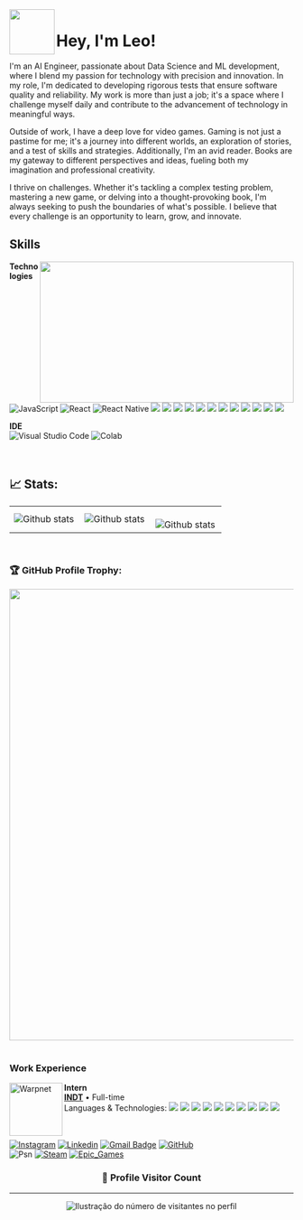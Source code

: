 <img width="80" align='left' height="80" src="https://i.pinimg.com/originals/c0/48/b1/c048b1c59cc566f93f1eaeb66347eb55.gif?fit=1281%2C716&ssl=1"/>

# Hey, I'm Leo! 
<p>I'm an AI Engineer, passionate about Data Science and ML development, where I blend my passion for technology with precision and innovation. In my role, I'm dedicated to developing rigorous tests that ensure software quality and reliability. My work is more than just a job; it's a space where I challenge myself daily and contribute to the advancement of technology in meaningful ways.<p/>
<p>Outside of work, I have a deep love for video games. Gaming is not just a pastime for me; it's a journey into different worlds, an exploration of stories, and a test of skills and strategies. Additionally, I'm an avid reader. Books are my gateway to different perspectives and ideas, fueling both my imagination and professional creativity.<p/>
<p>I thrive on challenges. Whether it's tackling a complex testing problem, mastering a new game, or delving into a thought-provoking book, I'm always seeking to push the boundaries of what's possible. I believe that every challenge is an opportunity to learn, grow, and innovate.<p/>
  
## Skills 
<img align="right" width="450" height="250" src="https://i2.wp.com/allhtaccess.info/wp-content/uploads/2018/03/programming.gif?fit=1281%2C716&ssl=1" />

**Technologies**<br/>
![JavaScript](https://img.shields.io/badge/JavaScript-F7DF1E?logo=javascript&logoColor=black)
![React](https://img.shields.io/badge/React-20232A?logo=react&logoColor=61DAFB)
![React Native](https://img.shields.io/badge/React_Native-20232A?&logo=react&logoColor=61DAFB)
<img src='https://img.shields.io/badge/CSS3-1572B6?logo=css3&logoColor=white'/> <img src="https://img.shields.io/badge/HTML5-E34F26?logo=html5&logoColor=white"/> <img src="https://img.shields.io/badge/Python-3776AB?&logo=python&logoColor=white"/> <img src="https://img.shields.io/badge/Pandas-2C2D72?&logo=pandas&logoColor=white"> <img src="https://img.shields.io/badge/Numpy-777BB4?&logo=numpy&logoColor=white"/> <img src="https://img.shields.io/badge/SciPy-654FF0?&logo=SciPy&logoColor=white"/> <img src="https://img.shields.io/badge/PyTorch-EE4C2C?&logo=pytorch&logoColor=white"/> <img src="https://img.shields.io/badge/TensorFlow-FF6F00?&logo=tensorflow&logoColor=white"/> <img src="https://img.shields.io/badge/conda-342B029.svg?&logo=anaconda&logoColor=white"/> <img src="https://img.shields.io/badge/Jupyter-F37626.svg?&logo=Jupyter&logoColor=white"/> <img src="https://img.shields.io/badge/OpenCV-27338e?&logo=OpenCV&logoColor=white"/> <img src="https://img.shields.io/badge/scikit_learn-F7931E?&logo=scikit-learn&logoColor=white"/>

**IDE**<br/>
![Visual Studio Code](https://img.shields.io/badge/-Visual%20Studio%20Code-333333?style=flat&logo=visual-studio-code&logoColor=007ACC)
![Colab](https://img.shields.io/badge/Colab-F9AB00?&logo=googlecolab&color=525252)
<br/>
<br/>
<br/>

## 📈 Stats:
<table>
  <tr>
    <td>
      <img
        align="left"
        src="https://github-readme-stats.vercel.app/api?username=leomds&theme=radical&hide_border=false&include_all_commits=true&count_private=true"
        alt="Github stats"
      />
    </td>
    <td>
      <img
        align="left"
        src="https://github-readme-stats.vercel.app/api/top-langs/?username=leomds&theme=radical&hide_border=false&include_all_commits=true&count_private=true&layout=compact"
        alt="Github stats"
      />
    </td>
    <td>
      <br />
      <img
        align="left"
        src="https://github-readme-streak-stats.herokuapp.com/?user=leomds&theme=radical&hide_border=false"
        alt="Github stats"
      />
    </td>
  </tr>
</table>
<br />

### 🏆 GitHub Profile Trophy:

<p align="center">
  <a
    href="https://github.com/ryo-ma/github-profile-trophy"
    title="repositório de troféus"
  >
    <img
      width="800"
      src="https://github-profile-trophy.vercel.app/?username=leomds&theme=radical&column=8&no-frame=true&no-bg=true"
    />
  </a>
</p>

#

### Work Experience
[<img align="left" height="94px" width="94px" alt="Warpnet" src="https://miro.medium.com/v2/resize:fit:2400/1*WaYbnlkjRjLQBgRf9Ml5uA.png"/>](https://www.indt.org.br/)

**Intern** \
[**INDT**](https://www.indt.org.br/) • Full-time \
Languages & Technologies: <img src="https://img.shields.io/badge/Python-3776AB?&logo=python&logoColor=white"/> <img src="https://img.shields.io/badge/Pandas-2C2D72?&logo=pandas&logoColor=white"> <img src="https://img.shields.io/badge/Numpy-777BB4?&logo=numpy&logoColor=white"/> <img src="https://img.shields.io/badge/SciPy-654FF0?&logo=SciPy&logoColor=white"/> <img src="https://img.shields.io/badge/PyTorch-EE4C2C?&logo=pytorch&logoColor=white"/> <img src="https://img.shields.io/badge/TensorFlow-FF6F00?&logo=tensorflow&logoColor=white"/> <img src="https://img.shields.io/badge/conda-342B029.svg?&logo=anaconda&logoColor=white"/> <img src="https://img.shields.io/badge/Jupyter-F37626.svg?&logo=Jupyter&logoColor=white"/> <img src="https://img.shields.io/badge/OpenCV-27338e?&logo=OpenCV&logoColor=white"/> <img src="https://img.shields.io/badge/scikit_learn-F7931E?&logo=scikit-learn&logoColor=white"/>\
<br/>
<br/>

<!--
Por favor, encontre-me no [LinkedIn](https://www.linkedin.com/in/put-here-your-username/) para uma descrição mais detalhada da minha experiência de trabalho, educação e certificação.
-->
[![Instagram](https://img.shields.io/badge/jljoseleandro-E4405F?logo=instagram&logoColor=white)](https://www.instagram.com/jljoseleandro/)
[![Linkedin](https://img.shields.io/badge/-joseleandroms-blue?style=flat-square&logo=Linkedin&logoColor=white)](https://www.linkedin.com/in/joseleandroms)
[![Gmail Badge](https://img.shields.io/badge/-jlmdsjoseleandro@gmail.com-006bed?style=flat-square&logo=Gmail&logoColor=white&link=mailto:SEU-EMAIL)](mailto:jlmdsjoseleandro@gmail.com)
[![GitHub](https://img.shields.io/github/followers/leomds?label=leomds&style=social)](https://github.com/leomds/)
<br/>
![Psn](https://img.shields.io/badge/darkness\_potatoe-003791?&logo=playstation&logoColor=white)
[![Steam](https://img.shields.io/badge/Leo_sem_o_Stronda-000000?&logo=steam&logoColor=white)](https://steamcommunity.com/profiles/76561198122699331)
[![Epic_Games](https://img.shields.io/badge/leo_no_stronder-313131?logo=Epic%20Games&logoColor=white)](https://launcher.store.epicgames.com/u/fb7adbc0ede5459f8e61d07ba4c32e17)



<div align="center">
  <h3><b>📍 Profile Visitor Count</b></h3>
</div>

---
<p align="center">
  <img
    src="https://profile-counter.glitch.me/leomds/count.svg"
    alt="Ilustração do número de visitantes no perfil"
  />
</p>
